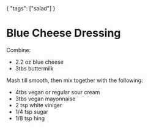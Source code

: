 <data>
{
  "tags": ["salad"]
}
</data>

# Blue Cheese Dressing

Combine: 

- 2.2 oz blue cheese
- 3tbs buttermilk

Mash till smooth, then mix together with the following:

- 4tbs vegan or regular sour cream
- 3tbs vegan mayonnaise
- 2 tsp white viniger
- 1/4 tsp sugar
- 1/8 tsp hing



